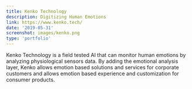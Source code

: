 ```yaml
---
title: Kenko Technology
description: Digitizing Human Emotions
link: https://www.kenko.tech/
date: '2019-05-31'
screenshot: images/kenko.png
type: 'portfolio'
---
```


Kenko Technology is a field tested AI that can monitor human emotions by analyzing physiological sensors data.
By adding the emotional analysis layer, Kenko allows emotion based solutions and services for corporate customers and allows emotion based experience and customization for consumer products.